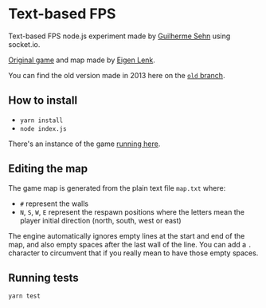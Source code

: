 # Text-based FPS

Text-based FPS node.js experiment made by [Guilherme Sehn](http://www.guisehn.com/) using socket.io. 

[Original game](http://eigen.pri.ee/shooter/) and map made by [Eigen Lenk](http://eigen.pri.ee/).

You can find the old version made in 2013 here on the [`old` branch](https://github.com/guisehn/text-based-fps/tree/old).

## How to install

- `yarn install`
- `node index.js`

There's an instance of the game [running here](https://text-based-fps.herokuapp.com/).

## Editing the map

The game map is generated from the plain text file `map.txt` where:

- `#` represent the walls
- `N`, `S`, `W`, `E` represent the respawn positions where the letters mean the player initial direction (north, south, west or east)

The engine automatically ignores empty lines at the start and end of the map, and also empty spaces after the last wall of the line. You can add a `.` character to circumvent that if you really mean to have those empty spaces.

## Running tests
`yarn test`
